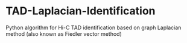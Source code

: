 # TAD-Laplacian-Identification
Python algorithm for Hi-C TAD identification based on graph Laplacian method (also known as Fiedler vector method)
